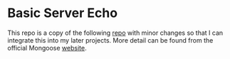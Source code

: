 # Basic Server Echo

This repo is a copy of the following [repo](https://github.com/cesanta/mongoose/blob/adcf5ba/examples/file-upload-html-form/main.c#L34-L35) with minor changes so that I can integrate this into my later projects. More detail can be found from the official Mongoose [website](https://mongoose.ws/documentation/tutorials/file-uploads/).